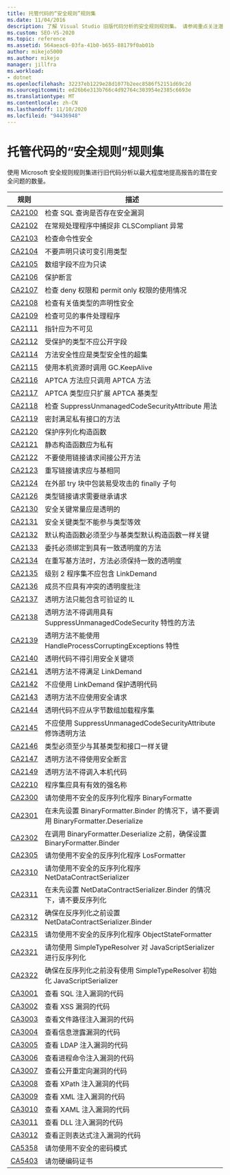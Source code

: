 ```yaml
---
title: 托管代码的“安全规则”规则集
ms.date: 11/04/2016
description: 了解 Visual Studio 旧版代码分析的安全规则规则集。 请参阅重点关注潜在安全问题的规则说明。
ms.custom: SEO-VS-2020
ms.topic: reference
ms.assetid: 564aeac6-03fa-41b0-b655-88179f0ab01b
author: mikejo5000
ms.author: mikejo
manager: jillfra
ms.workload:
- dotnet
ms.openlocfilehash: 32237eb1229e28d1077b2eec8586f52151d69c2d
ms.sourcegitcommit: ed26b6e313b766c4d92764c303954e2385c6693e
ms.translationtype: MT
ms.contentlocale: zh-CN
ms.lasthandoff: 11/10/2020
ms.locfileid: "94436948"
---
```

# <a name="security-rules-rule-set-for-managed-code"></a>托管代码的“安全规则”规则集

使用 Microsoft 安全规则规则集进行旧代码分析以最大程度地提高报告的潜在安全问题的数量。

|规则|描述|
|----------|-----------------|
|[CA2100](/dotnet/fundamentals/code-analysis/quality-rules/ca2100)|检查 SQL 查询是否存在安全漏洞|
|[CA2102](../code-quality/ca2102.md)|在常规处理程序中捕捉非 CLSCompliant 异常|
|[CA2103](../code-quality/ca2103.md)|检查命令性安全|
|[CA2104](../code-quality/ca2104.md)|不要声明只读可变引用类型|
|[CA2105](../code-quality/ca2105.md)|数组字段不应为只读|
|[CA2106](../code-quality/ca2106.md)|保护断言|
|[CA2107](../code-quality/ca2107.md)|检查 deny 权限和 permit only 权限的使用情况|
|[CA2108](../code-quality/ca2108.md)|检查有关值类型的声明性安全|
|[CA2109](/dotnet/fundamentals/code-analysis/quality-rules/ca2109)|检查可见的事件处理程序|
|[CA2111](../code-quality/ca2111.md)|指针应为不可见|
|[CA2112](../code-quality/ca2112.md)|受保护的类型不应公开字段|
|[CA2114](../code-quality/ca2114.md)|方法安全性应是类型安全性的超集|
|[CA2115](../code-quality/ca2115.md)|使用本机资源时调用 GC.KeepAlive|
|[CA2116](../code-quality/ca2116.md)|APTCA 方法应只调用 APTCA 方法|
|[CA2117](../code-quality/ca2117.md)|APTCA 类型应只扩展 APTCA 基类型|
|[CA2118](../code-quality/ca2118.md)|检查 SuppressUnmanagedCodeSecurityAttribute 用法|
|[CA2119](/dotnet/fundamentals/code-analysis/quality-rules/ca2119)|密封满足私有接口的方法|
|[CA2120](../code-quality/ca2120.md)|保护序列化构造函数|
|[CA2121](../code-quality/ca2121.md)|静态构造函数应为私有|
|[CA2122](../code-quality/ca2122.md)|不要使用链接请求间接公开方法|
|[CA2123](../code-quality/ca2123.md)|重写链接请求应与基相同|
|[CA2124](../code-quality/ca2124.md)|在外部 try 块中包装易受攻击的 finally 子句|
|[CA2126](../code-quality/ca2126.md)|类型链接请求需要继承请求|
|[CA2130](../code-quality/ca2130.md)|安全关键常量应是透明的|
|[CA2131](../code-quality/ca2131.md)|安全关键类型不能参与类型等效|
|[CA2132](../code-quality/ca2132.md)|默认构造函数必须至少与基类型默认构造函数一样关键|
|[CA2133](../code-quality/ca2133.md)|委托必须绑定到具有一致透明度的方法|
|[CA2134](../code-quality/ca2134.md)|在重写基方法时，方法必须保持一致的透明度|
|[CA2135](../code-quality/ca2135.md)|级别 2 程序集不应包含 LinkDemand|
|[CA2136](../code-quality/ca2136.md)|成员不应具有冲突的透明度批注|
|[CA2137](../code-quality/ca2137.md)|透明方法只能包含可验证的 IL|
|[CA2138](../code-quality/ca2138.md)|透明方法不得调用具有 SuppressUnmanagedCodeSecurity 特性的方法|
|[CA2139](../code-quality/ca2139.md)|透明方法不能使用 HandleProcessCorruptingExceptions 特性|
|[CA2140](../code-quality/ca2140.md)|透明代码不得引用安全关键项|
|[CA2141](../code-quality/ca2141.md)|透明方法不得满足 LinkDemand|
|[CA2142](../code-quality/ca2142.md)|不应使用 LinkDemand 保护透明代码|
|[CA2143](../code-quality/ca2143.md)|透明方法不应使用安全请求|
|[CA2144](../code-quality/ca2144.md)|透明代码不应从字节数组加载程序集|
|[CA2145](../code-quality/ca2145.md)|不应使用 SuppressUnmanagedCodeSecurityAttribute 修饰透明方法|
|[CA2146](../code-quality/ca2146.md)|类型必须至少与其基类型和接口一样关键|
|[CA2147](../code-quality/ca2147.md)|透明方法不得使用安全断言|
|[CA2149](../code-quality/ca2149.md)|透明方法不得调入本机代码|
|[CA2210](../code-quality/ca2210.md)|程序集应具有有效的强名称|
|[CA2300](/dotnet/fundamentals/code-analysis/quality-rules/ca2300)|请勿使用不安全的反序列化程序 BinaryFormatte|
|[CA2301](/dotnet/fundamentals/code-analysis/quality-rules/ca2301)|在未先设置 BinaryFormatter.Binder 的情况下，请不要调用 BinaryFormatter.Deserialize|
|[CA2302](/dotnet/fundamentals/code-analysis/quality-rules/ca2302)|在调用 BinaryFormatter.Deserialize 之前，确保设置 BinaryFormatter.Binder|
|[CA2305](/dotnet/fundamentals/code-analysis/quality-rules/ca2305)|请勿使用不安全的反序列化程序 LosFormatter|
|[CA2310](/dotnet/fundamentals/code-analysis/quality-rules/ca2310)|请勿使用不安全的反序列化程序 NetDataContractSerializer|
|[CA2311](/dotnet/fundamentals/code-analysis/quality-rules/ca2311)|在未先设置 NetDataContractSerializer.Binder 的情况下，请不要反序列化|
|[CA2312](/dotnet/fundamentals/code-analysis/quality-rules/ca2312)|确保在反序列化之前设置 NetDataContractSerializer.Binder|
|[CA2315](/dotnet/fundamentals/code-analysis/quality-rules/ca2315)|请勿使用不安全的反序列化程序 ObjectStateFormatter|
|[CA2321](/dotnet/fundamentals/code-analysis/quality-rules/ca2321)|请勿使用 SimpleTypeResolver 对 JavaScriptSerializer 进行反序列化|
|[CA2322](/dotnet/fundamentals/code-analysis/quality-rules/ca2322)|确保在反序列化之前没有使用 SimpleTypeResolver 初始化 JavaScriptSerializer|
|[CA3001](/dotnet/fundamentals/code-analysis/quality-rules/ca3001)|查看 SQL 注入漏洞的代码|
|[CA3002](/dotnet/fundamentals/code-analysis/quality-rules/ca3002)|查看 XSS 漏洞的代码|
|[CA3003](/dotnet/fundamentals/code-analysis/quality-rules/ca3003)|查看文件路径注入漏洞的代码|
|[CA3004](/dotnet/fundamentals/code-analysis/quality-rules/ca3004)|查看信息泄露漏洞的代码|
|[CA3005](/dotnet/fundamentals/code-analysis/quality-rules/ca3005)|查看 LDAP 注入漏洞的代码|
|[CA3006](/dotnet/fundamentals/code-analysis/quality-rules/ca3006)|查看进程命令注入漏洞的代码|
|[CA3007](/dotnet/fundamentals/code-analysis/quality-rules/ca3007)|查看公开重定向漏洞的代码|
|[CA3008](/dotnet/fundamentals/code-analysis/quality-rules/ca3008)|查看 XPath 注入漏洞的代码|
|[CA3009](/dotnet/fundamentals/code-analysis/quality-rules/ca3009)|查看 XML 注入漏洞的代码|
|[CA3010](/dotnet/fundamentals/code-analysis/quality-rules/ca3010)|查看 XAML 注入漏洞的代码|
|[CA3011](/dotnet/fundamentals/code-analysis/quality-rules/ca3011)|查看 DLL 注入漏洞的代码|
|[CA3012](/dotnet/fundamentals/code-analysis/quality-rules/ca3012)|查看正则表达式注入漏洞的代码|
|[CA5358](/dotnet/fundamentals/code-analysis/quality-rules/ca5358)|请勿使用不安全的密码模式|
|[CA5403](/dotnet/fundamentals/code-analysis/quality-rules/ca5403)|请勿硬编码证书|